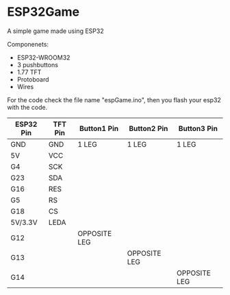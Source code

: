 # ESP32Game
A simple game made using ESP32

Componenets:
- ESP32-WROOM32
- 3 pushbuttons
- 1.77 TFT
- Protoboard
- Wires

For the code check the file name "espGame.ino", then you flash your esp32 with the code.

| ESP32 Pin  | TFT Pin  | Button1 Pin   | Button2 Pin   | Button3 Pin   |
|------------|----------|---------------|---------------|---------------|
| GND        | GND      | 1 LEG         | 1 LEG         | 1 LEG         |
| 5V         | VCC      |               |               |               |
| G4         | SCK      |               |               |               |
| G23        | SDA      |               |               |               |
| G16        | RES      |               |               |               |
| G5         | RS       |               |               |               |
| G18        | CS       |               |               |               |
| 5V/3.3V    | LEDA     |               |               |               |
| G12        |          | OPPOSITE LEG  |               |               |
| G13        |          |               | OPPOSITE LEG  |               |
| G14        |          |               |               | OPPOSITE LEG  |
